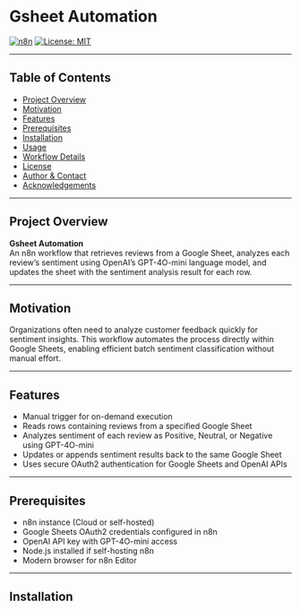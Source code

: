 # Gsheet Automation

[![n8n](https://img.shields.io/badge/built%20with-n8n-3ebd70.svg)](https://n8n.io/)
[![License: MIT](https://img.shields.io/badge/License-MIT-yellow.svg)](LICENSE)

---

## Table of Contents

- [Project Overview](#project-overview)
- [Motivation](#motivation)
- [Features](#features)
- [Prerequisites](#prerequisites)
- [Installation](#installation)
- [Usage](#usage)
- [Workflow Details](#workflow-details)
- [License](#license)
- [Author & Contact](#author--contact)
- [Acknowledgements](#acknowledgements)

---

## Project Overview

**Gsheet Automation**  
An n8n workflow that retrieves reviews from a Google Sheet, analyzes each review’s sentiment using OpenAI’s GPT-4O-mini language model, and updates the sheet with the sentiment analysis result for each row.

---

## Motivation

Organizations often need to analyze customer feedback quickly for sentiment insights. This workflow automates the process directly within Google Sheets, enabling efficient batch sentiment classification without manual effort.

---

## Features

- Manual trigger for on-demand execution
- Reads rows containing reviews from a specified Google Sheet
- Analyzes sentiment of each review as Positive, Neutral, or Negative using GPT-4O-mini
- Updates or appends sentiment results back to the same Google Sheet
- Uses secure OAuth2 authentication for Google Sheets and OpenAI APIs

---

## Prerequisites

- n8n instance (Cloud or self-hosted)
- Google Sheets OAuth2 credentials configured in n8n
- OpenAI API key with GPT-4O-mini access
- Node.js installed if self-hosting n8n
- Modern browser for n8n Editor

---

## Installation

